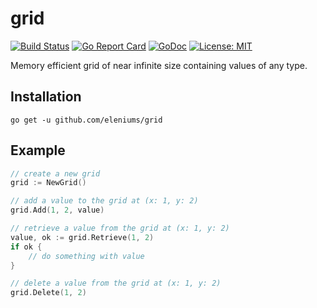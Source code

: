 # grid

[![Build Status](https://travis-ci.org/eleniums/grid.svg?branch=master)](https://travis-ci.org/eleniums/grid) [![Go Report Card](https://goreportcard.com/badge/github.com/eleniums/grid)](https://goreportcard.com/report/github.com/eleniums/grid) [![GoDoc](https://godoc.org/github.com/eleniums/grid?status.svg)](https://godoc.org/github.com/eleniums/grid) [![License: MIT](https://img.shields.io/badge/License-MIT-yellow.svg)](https://github.com/eleniums/grid/blob/master/LICENSE)

Memory efficient grid of near infinite size containing values of any type.

## Installation

```
go get -u github.com/eleniums/grid
```

## Example

```go
// create a new grid
grid := NewGrid()

// add a value to the grid at (x: 1, y: 2)
grid.Add(1, 2, value)

// retrieve a value from the grid at (x: 1, y: 2)
value, ok := grid.Retrieve(1, 2)
if ok {
    // do something with value
}

// delete a value from the grid at (x: 1, y: 2)
grid.Delete(1, 2)
```

